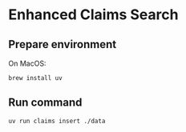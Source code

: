 # Enhanced Claims Search


## Prepare environment

On MacOS:

```
brew install uv
```

## Run command

```
uv run claims insert ./data
```
